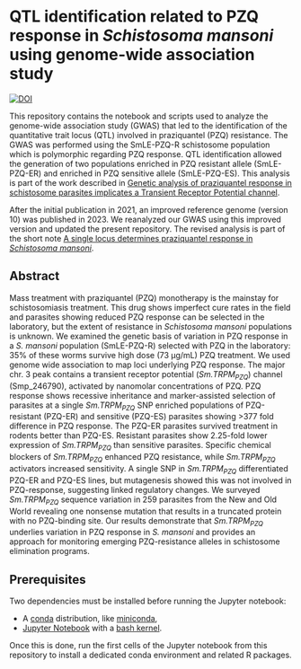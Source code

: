# QTL identification related to PZQ response in *Schistosoma mansoni* using genome-wide association study

[![DOI](https://zenodo.org/badge/DOI/10.5281/zenodo.5297219.svg)](https://doi.org/10.5281/zenodo.5297219)

This repository contains the notebook and scripts used to analyze the genome-wide association study (GWAS) that led to the identification of the quantitative trait locus (QTL) involved in praziquantel (PZQ) resistance. The GWAS was performed using the SmLE-PZQ-R schistosome population which is polymorphic regarding PZQ response. QTL identification allowed the generation of two populations enriched in PZQ resistant allele (SmLE-PZQ-ER) and enriched in PZQ sensitive allele (SmLE-PZQ-ES). This analysis is part of the work described in [Genetic analysis of praziquantel response in schistosome parasites implicates a Transient Receptor Potential channel](https://doi.org/10.1101/2021.06.09.447779). 

After the initial publication in 2021, an improved reference genome (version 10) was published in 2023. We reanalyzed our GWAS using this improved version and updated the present repository. The revised analysis is part of the short note [A single locus determines praziquantel response in *Schistosoma mansoni*](https://doi.org/10.1101/2023.11.01.565202).

## Abstract

Mass treatment with praziquantel (PZQ) monotherapy is the mainstay for schistosomiasis treatment. This drug shows imperfect cure rates in the field and parasites showing reduced PZQ response can be selected in the laboratory, but the extent of resistance in *Schistosoma mansoni* populations is unknown. We examined the genetic basis of variation in PZQ response in a *S. mansoni* population (SmLE-PZQ-R) selected with PZQ in the laboratory: 35% of these worms survive high dose (73 µg/mL) PZQ treatment. We used genome wide association to map loci underlying PZQ response. The major chr. 3 peak contains a transient receptor potential (*Sm.TRPM<sub>PZQ</sub>*) channel (Smp\_246790), activated by nanomolar concentrations of PZQ. PZQ response shows recessive inheritance and marker-assisted selection of parasites at a single *Sm.TRPM<sub>PZQ</sub>* SNP enriched populations of PZQ-resistant (PZQ-ER) and sensitive (PZQ-ES) parasites showing >377 fold difference in PZQ response. The PZQ-ER parasites survived treatment in rodents better than PZQ-ES.  Resistant parasites show 2.25-fold lower expression of *Sm.TRPM<sub>PZQ</sub>* than sensitive parasites. Specific chemical blockers of *Sm.TRPM<sub>PZQ</sub>* enhanced PZQ resistance, while *Sm.TRPM<sub>PZQ</sub>* activators increased sensitivity. A single SNP in *Sm.TRPM<sub>PZQ</sub>* differentiated PZQ-ER and PZQ-ES lines, but mutagenesis showed this was not involved in PZQ-response, suggesting linked regulatory changes. We surveyed *Sm.TRPM<sub>PZQ</sub>* sequence variation in 259 parasites from the New and Old World revealing one nonsense mutation that results in a truncated protein with no PZQ-binding site. Our results demonstrate that *Sm.TRPM<sub>PZQ</sub>* underlies variation in PZQ response in *S. mansoni* and provides an approach for monitoring emerging PZQ-resistance alleles in schistosome elimination programs.

## Prerequisites

Two dependencies must be installed before running the Jupyter notebook:
* A [conda](https://docs.conda.io/en/latest/) distribution, like [miniconda](https://docs.conda.io/en/latest/miniconda.html),
* [Jupyter Notebook](https://jupyter.readthedocs.io/en/latest/install.html) with a [bash kernel](https://github.com/takluyver/bash_kernel).

Once this is done, run the first cells of the Jupyter notebook from this repository to install a dedicated conda environment and related R packages.
